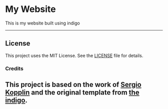 # My Website

This is my website built using indigo

---
## License

This project uses the MIT License. See the [LICENSE](./LICENSE) file for details.

### Credits

This project is based on the work of [Sergio Kopplin](https://github.com/sergiokopplin) and the original template from [the indigo](https://github.com/sergiokopplin/indigo).
---


